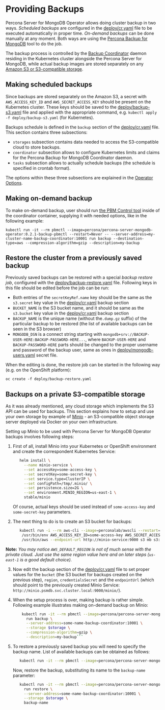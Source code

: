 Providing Backups
==============================================================

Percona Server for MongoDB Operator allows doing cluster backup in two ways.
*Scheduled backups* are configured in the [deploy/cr.yaml](https://github.com/Percona-Lab/percona-server-mongodb-operator/blob/master/deploy/cr.yaml) file to be executed automatically in proper time.
*On-demand backups* can be done manually at any moment.
Both ways are using the [Percona Backup for MongoDB](https://github.com/percona/percona-backup-mongodb) tool to do the job.

The backup process is controlled by the [Backup Coordinator](https://github.com/percona/percona-backup-mongodb#coordinator) daemon residing in the Kubernetes cluster alongside the Percona Server for MongoDB, while actual backup images are stored separately on any [Amazon S3 or S3-compatible storage](https://en.wikipedia.org/wiki/Amazon_S3#S3_API_and_competing_services).

## Making scheduled backups

Since backups are stored separately on the Amazon S3, a secret with `AWS_ACCESS_KEY_ID` and `AWS_SECRET_ACCESS_KEY` should be present on the Kubernetes cluster. These keys should be saved to the [deploy/backup-s3.yaml](https://github.com/Percona-Lab/percona-server-mongodb-operator/blob/master/deploy/backup-s3.yaml) file and applied with the appropriate command, e.g. `kubectl apply -f deploy/backup-s3.yaml` (for Kubernetes).

Backups schedule is defined in the  ``backup`` section of the [deploy/cr.yaml](https://github.com/Percona-Lab/percona-server-mongodb-operator/blob/master/deploy/cr.yaml) file. 
This section contains three subsections:
* `storages` subsection contains data needed to access the S3-compatible cloud to store backups.
* `coordinator` subsection allows to configure Kubernetes limits and claims for the Percona Backup for MongoDB Coordinator daemon.
* `tasks` subsection allows to actually schedule backups (the schedule is specified in crontab format).

The options within these three subsections are explained in the [Operator Options](https://percona-lab.github.io/percona-xtradb-cluster-operator/configure/operator).

## Making on-demand backup

To make on-demand backup, user should run [the PBM Control tool](https://github.com/percona/percona-backup-mongodb#pbm-control-pbmctl) inside of the coordinator container, supplying it with needed options, like in the following example:

   ```
   kubectl run -it --rm pbmctl --image=percona/percona-server-mongodb-operator:0.2.1-backup-pbmctl --restart=Never -- --server-address=my-cluster-name-backup-coordinator:10001 run backup --destination-type=aws --compression-algorithm=gzip --description=my-backup
   ```

## Restore the cluster from a previously saved backup

Previously saved backups can be restored with a special *backup restore job*, configured with the [deploy/backup-restore.yaml](https://github.com/Percona-Lab/percona-server-mongodb-operator/blob/master/deploy/backup-restore.yaml) file. Following keys in this file should be edited before the job can be run:

 * Both entries of the `secretKeyRef.name` key should be the same as the `s3.secret` key value in the [deploy/cr.yaml](https://github.com/Percona-Lab/percona-server-mongodb-operator/blob/master/deploy/cr.yaml) backup section
* `BUCKET_NAME` is the S3 bucket name, and it should be same as the `s3.bucket` key value in the [deploy/cr.yaml](https://github.com/Percona-Lab/percona-server-mongodb-operator/blob/master/deploy/cr.yaml) backup section
* `BACKUP_NAME` is the unique name (without the`.dump.gz` suffix) of the particular backup to be restored (the list of available backups can be seen in the S3 browser)
* `MONGODB_DSN` is a connect string starting with `mongodb+srv://BACKUP-USER-HERE:BACKUP-PASSWORD-HERE...`, where `BACKUP-USER-HERE` and `BACKUP-PASSWORD-HERE` parts should be changed to the proper username and password of the backup user, same as ones in [deploy/mongodb-users.yaml](https://github.com/Percona-Lab/percona-server-mongodb-operator/blob/master/deploy/mongodb-users.yaml) secret file.
    

When the editing is done, the restore job can be started in the following way (e.g. on the OpenShift platform):

   ```
   oc create -f deploy/backup-restore.yaml
   ```

## Backups on a private S3-compatible storage

As it was already mentioned, any cloud storage which implements the S3 API can be used for backups.
This section explains how to setup and use your own storage by example of [Minio](https://www.minio.io/) - an S3-compatible object storage server deployed via Docker on your own infrastructure.

Setting up Minio to be used with Percona Server for MongoDB Operator backups involves following steps:

1. First of all, install Minio into your Kubernetes or OpenShift environment and create the correspondent Kubernetes Service:

   ```bash
      helm install \
        --name minio-service \
        --set accessKey=some-access-key \
        --set secretKey=some-secret-key \
        --set service.type=ClusterIP \
        --set configPath=/tmp/.minio/ \
        --set persistence.size=2G \
        --set environment.MINIO_REGION=us-east-1 \
        stable/minio
   ```
   Of course, actual keys should be used instead of `some-access-key` and `some-secret-key` parameters.

2. The next thing to do is to create an S3 bucket for backups:

   ```bash
      kubectl run -i --rm aws-cli --image=perconalab/awscli --restart=Never -- \
       /usr/bin/env AWS_ACCESS_KEY_ID=some-access-key AWS_SECRET_ACCESS_KEY=some-secret-key AWS_DEFAULT_REGION=us-east-1 \
       /usr/bin/aws --endpoint-url http://minio-service:9000 s3 mb s3://operator-testing
   ```

**Note:** *You may notice `AWS_DEFAULT_REGION` is not of much sense with the private cloud. Just use the same region value here and on later steps (`us-east-1` is a good default choice).*

3. Now edit the backup section of the [deploy/cr.yaml](https://github.com/Percona-Lab/percona-server-mongodb-operator/blob/master/deploy/cr.yaml) file to set proper values for the `bucket` (the S3 bucket for backups created on the previous step), `region`, `credentialsSecret` and the `endpointUrl` (which should point to the previously created Minio Service: `http://minio.psmdb.svc.cluster.local:9000/minio/`).

4. When the setup process is over, making backup is rather simple. Following example illustrates making on-demand backup on Minio:

   ```bash
       kubectl run -it --rm pbmctl --image=percona/percona-server-mongodb-operator:0.3.0-backup-pbmctl --restart=Never -- \
         run backup \
         --server-address=some-name-backup-coordinator:10001 \
         --storage $storage \
         --compression-algorithm=gzip \
         --description=my-backup```
   ```
5. To restore a previously saved backup you will need to specify the backup name. List of available backups can be obtained as follows:

   ```bash
      kubectl run -it --rm pbmctl --image=percona/percona-server-mongodb-operator:0.3.0-backup-pbmctl --restart=Never -- list backups --server-address=some-name-backup-coordinator:10001
   ```
   Now, restore the backup, substituting its name to the `backup-name` parameter:

   ```bash
      kubectl run -it --rm pbmctl --image=percona/percona-server-mongodb-operator:0.3.0-backup-pbmctl --restart=Never -- \
        run restore \
        --server-address=some-name-backup-coordinator:10001 \
        --storage $storage \
        backup-name
   ```

